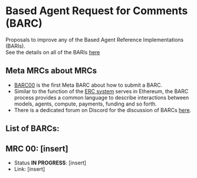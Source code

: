 # Based Agent Request for Comments (BARC)
Proposals to improve any of the Based Agent Reference Implementations (BARIs).  
See the details on all of the BARIs [here](https://github.com/Morlabs/BasedAgent/blob/main/Docs/Contributions//BasedAgent%20Reference%20Implementations%20(BARIs).md)

## Meta MRCs about MRCs
- [BARC00](https://github.com/MorpheusAIs/MRC/blob/main/MRC00.md) is the first Meta BARC about how to submit a BARC. 
- Similar to the function of the [ERC system](https://eips.ethereum.org/erc ) serves in Ethereum, the BARC process provides a common language to describe interactions between models, agents, compute, payments, funding and so forth.
- There is a dedicated forum on Discord for the discussion of BARCs [here](https://discord.com/channels/1251220927518216294/1265621325020528761).

## List of BARCs:

## MRC 00: [insert]
- Status **IN PROGRESS**: [insert]
- Link: [insert]
